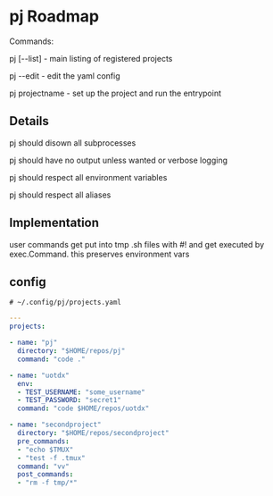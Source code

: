 # pj Roadmap

Commands:

pj [--list]
    - main listing of registered projects

pj --edit
    - edit the yaml config

pj projectname
    - set up the project and run the entrypoint


## Details

pj should disown all subprocesses

pj should have no output unless wanted or verbose logging

pj should respect all environment variables

pj should respect all aliases

## Implementation

user commands get put into tmp .sh files with #! and get executed by exec.Command.
this preserves environment vars

## config

`# ~/.config/pj/projects.yaml`

```yaml
---
projects:

- name: "pj"
  directory: "$HOME/repos/pj"
  command: "code ."

- name: "uotdx"
  env:
  - TEST_USERNAME: "some_username"
  - TEST_PASSWORD: "secret1"
  command: "code $HOME/repos/uotdx"

- name: "secondproject"
  directory: "$HOME/repos/secondproject"
  pre_commands:
  - "echo $TMUX"
  - "test -f .tmux"
  command: "vv"
  post_commands:
  - "rm -f tmp/*"
```
